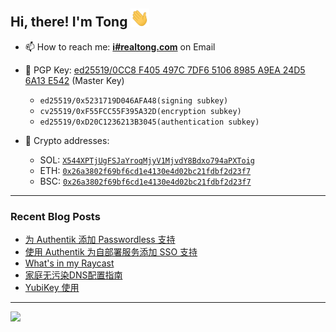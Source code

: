 ## Hi, there! I'm Tong <img src="https://raw.githubusercontent.com/realtong/realtong/main/wave.gif" width="30px">


- 📫 How to reach me: **[i#realtong.com](mailto:i@realtong.com)** on Email
- 🔑 PGP Key: [ed25519/0CC8 F405 497C 7DF6 5106 8985 A9EA 24D5 6A13 E542](https://github.com/RealTong.gpg) (Master Key)
  
  - `ed25519/0x5231719D046AFA48(signing subkey)`
  - `cv25519/0xF55FCC55F395A32D(encryption subkey)`
  - `ed25519/0xD20C1236213B3045(authentication subkey)`
- 🔗 Crypto addresses:
  - SOL: [`X544XPTjUgFSJaYroqMjyV1MjvdY8Bdxo794aPXToig`](https://solscan.io/account/X544XPTjUgFSJaYroqMjyV1MjvdY8Bdxo794aPXToig)
  - ETH: [`0x26a3802f69bf6cd1e4130e4d02bc21fdbf2d23f7`](https://etherscan.io/address/0x26a3802f69bf6cd1e4130e4d02bc21fdbf2d23f7)
  - BSC: [`0x26a3802f69bf6cd1e4130e4d02bc21fdbf2d23f7`](https://bscscan.com/address/0x26a3802f69bf6cd1e4130e4d02bc21fdbf2d23f7)

---
### Recent Blog Posts
<!-- BLOG-POST-LIST:START -->
- [为 Authentik 添加 Passwordless 支持](https://www.realtong.com/posts/authentik-passwordless/)
- [使用 Authentik 为自部署服务添加 SSO 支持](https://www.realtong.com/posts/authentik-sso/)
- [What&#39;s in my Raycast](https://www.realtong.com/posts/what-s-in-my-raycast/)
- [家庭无污染DNS配置指南](https://www.realtong.com/posts/dns-configuration/)
- [YubiKey 使用](https://www.realtong.com/posts/yubikey-guide/)
<!-- BLOG-POST-LIST:END -->

---
![](https://pixel-profile.vercel.app/api/github-stats?username=RealTong&screen_effect=true&background=linear-gradient(to%20bottom%20right%2C%20%232aeeff%2C%20%235580eb))
